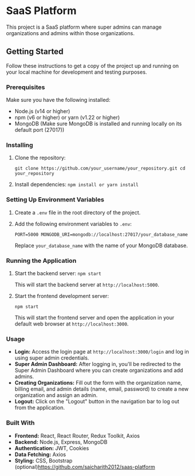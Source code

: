 SaaS Platform
=============

This project is a SaaS platform where super admins can manage organizations and admins within those organizations.

Getting Started
---------------

Follow these instructions to get a copy of the project up and running on your local machine for development and testing purposes.

### Prerequisites

Make sure you have the following installed:

-   Node.js (v14 or higher)
-   npm (v6 or higher) or yarn (v1.22 or higher)
-   MongoDB (Make sure MongoDB is installed and running locally on its default port (27017))

### Installing

1.  Clone the repository:

    `git clone https://github.com/your_username/your_repository.git
    cd your_repository`

2.  Install dependencies:
    `npm install
    or
    yarn install`

### Setting Up Environment Variables

1.  Create a `.env` file in the root directory of the project.

2.  Add the following environment variables to `.env`:

    `PORT=5000
    MONGODB_URI=mongodb://localhost:27017/your_database_name`

    Replace `your_database_name` with the name of your MongoDB database.

### Running the Application

1.  Start the backend server:
    `npm start`

    This will start the backend server at `http://localhost:5000`.

2.  Start the frontend development server:

    `npm start`

    This will start the frontend server and open the application in your default web browser at `http://localhost:3000`.

### Usage

-   **Login:** Access the login page at `http://localhost:3000/login` and log in using super admin credentials.
-   **Super Admin Dashboard:** After logging in, you'll be redirected to the Super Admin Dashboard where you can create organizations and add admins.
-   **Creating Organizations:** Fill out the form with the organization name, billing email, and admin details (name, email, password) to create a new organization and assign an admin.
-   **Logout:** Click on the "Logout" button in the navigation bar to log out from the application.

### Built With

-   **Frontend:** React, React Router, Redux Toolkit, Axios
-   **Backend:** Node.js, Express, MongoDB
-   **Authentication:** JWT, Cookies
-   **Data Fetching:** Axios
-   **Styling:** CSS, Bootstrap (optional)https://github.com/saicharith2012/saas-platform
